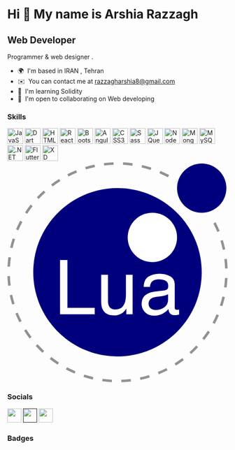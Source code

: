 Hi 👋 My name is Arshia Razzagh
==============================


Web Developer
-------------

Programmer & web designer .

* 🌍  I'm based in IRAN , Tehran
* ✉️  You can contact me at [razzagharshia8@gmail.com](mailto:razzagharshia8@gmail.com)
* 🧠  I'm learning Solidity
* 🤝  I'm open to collaborating on Web developing

### Skills

<p align="left">
<a href="https://developer.mozilla.org/en-US/docs/Web/JavaScript" target="_blank" rel="noreferrer"><img src="https://raw.githubusercontent.com/danielcranney/readme-generator/main/public/icons/skills/javascript-colored.svg" width="36" height="36" alt="JavaScript" /></a>
<a href="https://dart.dev/" target="_blank" rel="noreferrer"><img src="https://raw.githubusercontent.com/danielcranney/readme-generator/main/public/icons/skills/dart-colored.svg" width="36" height="36" alt="Dart" /></a>
<a href="https://developer.mozilla.org/en-US/docs/Glossary/HTML5" target="_blank" rel="noreferrer"><img src="https://raw.githubusercontent.com/danielcranney/readme-generator/main/public/icons/skills/html5-colored.svg" width="36" height="36" alt="HTML5" /></a>
<a href="https://reactjs.org/" target="_blank" rel="noreferrer"><img src="https://raw.githubusercontent.com/danielcranney/readme-generator/main/public/icons/skills/react-colored.svg" width="36" height="36" alt="React" /></a>
<a href="https://getbootstrap.com/" target="_blank" rel="noreferrer"><img src="https://raw.githubusercontent.com/danielcranney/readme-generator/main/public/icons/skills/bootstrap-colored.svg" width="36" height="36" alt="Bootstrap" /></a>
<a href="https://angular.io/" target="_blank" rel="noreferrer"><img src="https://raw.githubusercontent.com/danielcranney/readme-generator/main/public/icons/skills/angularjs-colored.svg" width="36" height="36" alt="Angular" /></a>
<a href="https://www.w3.org/TR/CSS/#css" target="_blank" rel="noreferrer"><img src="https://raw.githubusercontent.com/danielcranney/readme-generator/main/public/icons/skills/css3-colored.svg" width="36" height="36" alt="CSS3" /></a>
<a href="https://sass-lang.com/" target="_blank" rel="noreferrer"><img src="https://raw.githubusercontent.com/danielcranney/readme-generator/main/public/icons/skills/sass-colored.svg" width="36" height="36" alt="Sass" /></a>
<a href="https://jquery.com/" target="_blank" rel="noreferrer"><img src="https://raw.githubusercontent.com/danielcranney/readme-generator/main/public/icons/skills/jquery-colored.svg" width="36" height="36" alt="JQuery" /></a>
<a href="https://nodejs.org/en/" target="_blank" rel="noreferrer"><img src="https://raw.githubusercontent.com/danielcranney/readme-generator/main/public/icons/skills/nodejs-colored.svg" width="36" height="36" alt="NodeJS" /></a>
<a href="https://www.mongodb.com/" target="_blank" rel="noreferrer"><img src="https://raw.githubusercontent.com/danielcranney/readme-generator/main/public/icons/skills/mongodb-colored.svg" width="36" height="36" alt="MongoDB" /></a>
<a href="https://www.mysql.com/" target="_blank" rel="noreferrer"><img src="https://raw.githubusercontent.com/danielcranney/readme-generator/main/public/icons/skills/mysql-colored.svg" width="36" height="36" alt="MySQL" /></a>
<a href="https://dotnet.microsoft.com/en-us/" target="_blank" rel="noreferrer"><img src="https://raw.githubusercontent.com/danielcranney/readme-generator/main/public/icons/skills/dot-net-colored.svg" width="36" height="36" alt=".NET" /></a>
<a href="https://flutter.dev/" target="_blank" rel="noreferrer"><img src="https://raw.githubusercontent.com/danielcranney/readme-generator/main/public/icons/skills/flutter-colored.svg" width="36" height="36" alt="Flutter" /></a>
<a href="https://www.adobe.com/uk/products/xd.html" target="_blank" rel="noreferrer"><img src="https://raw.githubusercontent.com/danielcranney/readme-generator/main/public/icons/skills/xd-colored.svg" width="36" height="36" alt="XD" /></a>
<?xml version="1.0" encoding="UTF-8" standalone="no"?>
<!-- Uploaded to: SVG Repo, www.svgrepo.com, Generator: SVG Repo Mixer Tools -->
<svg width="800px" height="800px" viewBox="0 0 256 256" version="1.1" xmlns="http://www.w3.org/2000/svg" xmlns:xlink="http://www.w3.org/1999/xlink" preserveAspectRatio="xMidYMid">
	<g>
		<path d="M225.84958,128.023789 C225.84958,73.9999493 182.004106,30.1547455 127.980536,30.1547455 C73.9569673,30.1547455 30.1114931,73.9999493 30.1114931,128.023789 C30.1114931,182.047358 73.9569673,225.892832 127.980536,225.892832 C182.004106,225.892832 225.84958,182.047358 225.84958,128.023789" fill="#00007D">

</path>
		<path d="M197.194881,87.4746864 C197.194881,71.6516156 184.35271,58.8094446 168.529639,58.8094446 C152.706568,58.8094446 139.864397,71.6516156 139.864397,87.4746864 C139.864397,103.297757 152.706568,116.139928 168.529639,116.139928 C184.35271,116.139928 197.194881,103.297757 197.194881,87.4746864" fill="#FFFFFF">

</path>
		<path d="M254.515092,30.1544752 C254.515092,14.3314044 241.672921,1.48923337 225.84985,1.48923337 C210.026779,1.48923337 197.184608,14.3314044 197.184608,30.1544752 C197.184608,45.9775459 210.026779,58.819717 225.84985,58.819717 C241.672921,58.819717 254.515092,45.9775459 254.515092,30.1544752" fill="#00007D">

</path>
		<path d="M61.2496895,113.756182 L69.8085238,113.756182 L69.8085238,169.409554 L101.506027,169.409554 L101.506027,176.936008 L61.2496895,176.936008 L61.2496895,113.756182" fill="#FFFFFF">

</path>
		<path d="M116.946044,130.87385 L116.946044,161.45301 C116.946044,163.804317 117.309094,165.725804 118.035464,167.216118 C119.375476,169.968591 121.874653,171.345098 125.533263,171.345098 C130.782209,171.345098 134.356748,168.936482 136.255797,164.119518 C137.288718,161.538974 137.805314,157.998226 137.805314,153.496194 L137.805314,130.87385 L145.546948,130.87385 L145.546948,176.936008 L138.235404,176.936008 L138.321639,170.14079 C137.335755,171.889808 136.111442,173.366336 134.648431,174.570644 C131.750522,176.979261 128.233833,178.183569 124.098365,178.183569 C117.655113,178.183569 113.266348,175.989863 110.931531,171.60299 C109.665588,169.252494 109.032482,166.112642 109.032482,162.183975 L109.032482,130.87385 L116.946044,130.87385" fill="#FFFFFF">

</path>
		<path d="M182.879426,149.059582 C184.656828,148.831426 185.847079,148.086674 186.449098,146.827489 C186.792414,146.136532 186.964612,145.14389 186.964612,143.848211 C186.964612,141.200625 186.027117,139.279409 184.152938,138.084562 C182.278488,136.890256 179.595759,136.292832 176.105563,136.292832 C172.070657,136.292832 169.208701,137.387928 167.520507,139.57758 C166.576253,140.788646 165.961529,142.589567 165.675252,144.980612 L158.449943,144.980612 C158.592946,139.287248 160.433064,135.326682 163.969757,133.097833 C167.50645,130.869525 171.608938,129.755506 176.27695,129.755506 C181.689174,129.755506 186.085508,130.787886 189.46514,132.852106 C192.815848,134.916596 194.491067,138.128084 194.491067,142.486843 L194.491067,169.024608 C194.491067,169.82748 194.655696,170.472752 194.985766,170.959341 C195.315024,171.44593 196.010577,171.688955 197.071611,171.688955 C197.415738,171.688955 197.802847,171.667599 198.232938,171.624617 C198.663029,171.581635 199.121233,171.517567 199.609174,171.431603 L199.609174,177.151189 C198.404866,177.495316 197.487105,177.710496 196.856701,177.79619 C196.225757,177.882154 195.365305,177.925407 194.276156,177.925407 C191.609647,177.925407 189.674103,176.979261 188.469795,175.08724 C187.838851,174.084325 187.394703,172.664836 187.136541,170.830395 C185.559451,172.894615 183.294108,174.686074 180.341322,176.205584 C177.387725,177.724283 174.132984,178.484444 170.57818,178.484444 C166.305385,178.484444 162.815189,177.188224 160.105698,174.596866 C157.395937,172.005508 156.041326,168.762391 156.041326,164.867514 C156.041326,160.600938 157.374581,157.293212 160.04109,154.945149 C162.707599,152.597086 166.205364,151.150294 170.535197,150.605854 L182.879426,149.059582 L182.879426,149.059582 Z M166.578416,169.973457 C168.212815,171.261026 170.148089,171.904135 172.384777,171.904135 C175.108325,171.904135 177.745909,171.274272 180.29834,170.015088 C184.598978,167.924917 186.749432,164.504465 186.749432,159.75211 L186.749432,153.52593 C185.804638,154.130112 184.588976,154.633191 183.101094,155.035979 C181.613212,155.439037 180.153715,155.726125 178.723143,155.897242 L174.044317,156.49899 C171.240211,156.871231 169.131388,157.457842 167.718116,158.259092 C165.323556,159.60343 164.127088,161.749288 164.127088,164.695316 C164.127088,166.926598 164.944017,168.685888 166.578416,169.973457 L166.578416,169.973457 Z" fill="#FFFFFF">

</path>
		<path d="M132.532038,255.92566 L132.429584,252.990986 C136.058458,252.864473 139.716798,252.578467 143.302691,252.140266 L143.658712,255.054665 C139.989018,255.502868 136.245254,255.795903 132.532038,255.92566 L132.532038,255.92566 Z M121.370492,255.8351 C117.663223,255.645331 113.924596,255.291202 110.258686,254.782175 L110.662285,251.873994 C114.244393,252.371126 117.897597,252.717145 121.520253,252.902589 L121.370492,255.8351 L121.370492,255.8351 Z M154.669685,253.218061 L154.060367,250.345833 C157.60517,249.593782 161.157271,248.67521 164.618543,247.615797 L165.478184,250.423147 C161.934733,251.50797 158.298289,252.447899 154.669685,253.218061 L154.669685,253.218061 Z M99.2796114,252.764182 C95.6674974,251.935088 92.0470032,250.934876 88.5189609,249.790851 L89.4242872,246.997829 C92.8709609,248.115362 96.407924,249.092596 99.9362365,249.902496 L99.2796114,252.764182 L99.2796114,252.764182 Z M175.999324,246.689926 L174.896659,243.968811 C178.249799,242.610686 181.585909,241.085499 184.813077,239.435962 L186.149305,242.050568 C182.846175,243.738762 179.43113,245.299903 175.999324,246.689926 L175.999324,246.689926 Z M78.0551299,245.881107 C74.6433284,244.432422 71.2523421,242.813702 67.9759747,241.06982 L69.3557254,238.477922 C72.5564013,240.181525 75.8695333,241.76321 79.2026695,243.178374 L78.0551299,245.881107 L78.0551299,245.881107 Z M195.857031,236.540486 L194.297512,234.052663 C197.365457,232.129284 200.386906,230.046952 203.278868,227.863248 L205.048161,230.206446 C202.088887,232.441242 198.996612,234.571962 195.857031,236.540486 L195.857031,236.540486 Z M58.3569166,235.397271 C55.2508553,233.377926 52.1931827,231.195573 49.2687814,228.910226 L51.0767307,226.596494 C53.9343611,228.829939 56.922019,230.962822 59.9572545,232.935941 L58.3569166,235.397271 L58.3569166,235.397271 Z M213.656194,223.098458 L211.690644,220.917998 C214.382564,218.490999 217.000144,215.917753 219.470125,213.269086 L221.617605,215.271671 C219.089504,217.981702 216.4111,220.615231 213.656194,223.098458 L213.656194,223.098458 Z M40.77834,221.659776 C38.0658754,219.132215 35.4309947,216.455164 32.9474974,213.70242 L35.1274171,211.735789 C37.5544161,214.425546 40.1290137,217.041774 42.7798437,219.511755 L40.77834,221.659776 L40.77834,221.659776 Z M228.871569,206.784473 L226.559189,204.975713 C228.793174,202.119704 230.927409,199.132857 232.90242,196.098163 L235.36321,197.699582 C233.342243,200.805102 231.157998,203.861964 228.871569,206.784473 L228.871569,206.784473 Z M25.8354551,205.097901 C23.5979556,202.138357 21.4653432,199.046623 19.4970898,195.909204 L21.9841014,194.348874 C23.9074805,197.414386 25.991434,200.435295 28.1775713,203.326986 L25.8354551,205.097901 L25.8354551,205.097901 Z M241.040895,188.083497 L238.449537,186.702665 C240.155033,183.50253 241.73807,180.190479 243.154585,176.857884 L245.857048,178.006775 C244.406471,181.417766 242.786129,184.808211 241.040895,188.083497 L241.040895,188.083497 Z M13.9829525,186.205263 C12.2934065,182.904025 10.7306441,179.490061 9.33764731,176.057445 L12.0584921,174.953428 C13.4190496,178.307109 14.9458585,181.642408 16.5964773,184.867143 L13.9829525,186.205263 L13.9829525,186.205263 Z M249.771388,167.544836 L246.978906,166.637888 C248.097521,163.194729 249.076646,159.658306 249.88925,156.12729 L252.750395,156.785537 C251.918598,160.400355 250.916224,164.020308 249.771388,167.544836 L249.771388,167.544836 Z M5.59929039,165.537115 C4.51257445,161.993124 3.57048363,158.357221 2.7992397,154.730239 L5.67092714,154.119299 C6.42459979,157.662479 7.34479409,161.21431 8.40636959,164.676663 L5.59929039,165.537115 L5.59929039,165.537115 Z M254.774065,145.807273 L251.865884,145.402323 C252.364908,141.821567 252.712819,138.168634 252.899345,134.545166 L255.831856,134.696549 C255.640465,138.404359 255.284714,142.142716 254.774065,145.807273 L254.774065,145.807273 Z M0.957229145,143.720617 C0.507134108,140.049031 0.212206969,136.305808 0.0810982049,132.593943 L3.01550158,132.490408 C3.14336642,136.11739 3.43153537,139.775459 3.87135797,143.363244 L0.957229145,143.720617 L0.957229145,143.720617 Z M252.992068,123.636376 C252.865825,120.016152 252.577926,116.356731 252.136211,112.760025 L255.05007,112.401842 C255.502327,116.08343 255.797254,119.828815 255.926471,123.533922 L252.992068,123.636376 L252.992068,123.636376 Z M3.09822175,121.581347 L0.165980993,121.432667 C0.353858501,117.724857 0.706095037,113.98623 1.21322914,110.320591 L4.1216811,110.722838 C3.62617107,114.304676 3.28177402,117.95788 3.09822175,121.581347 L3.09822175,121.581347 Z M250.33529,101.999105 C249.581618,98.4545723 248.662505,94.900849 247.603092,91.4363337 L250.410982,90.577774 C251.495265,94.1236579 252.435734,97.7609124 253.206978,101.388705 L250.33529,101.999105 L250.33529,101.999105 Z M6.08804224,99.9959789 L3.22608659,99.3404351 C4.05382893,95.7261584 5.05241816,92.1053939 6.19428089,88.5784329 L8.98757339,89.4826779 C7.87220275,92.928 6.89659134,96.4652334 6.08804224,99.9959789 L6.08804224,99.9959789 Z M243.961782,81.1514593 C242.603658,77.7910201 241.081174,74.450585 239.436773,71.2234171 L242.053001,69.8904329 C243.736059,73.1932925 245.293956,76.6121225 246.683979,80.0514974 L243.961782,81.1514593 L243.961782,81.1514593 Z M12.8018923,79.2588976 L10.0986188,78.1127096 C11.5456811,74.6998268 13.1627793,71.3080296 14.9050391,68.0313918 L17.4974784,69.4095206 C15.7954974,72.6110074 14.215434,75.92468 12.8018923,79.2588976 L12.8018923,79.2588976 Z M23.0351341,60.0083464 L20.5727223,58.4093601 C22.5912566,55.3011362 24.772528,52.2423823 27.0557128,49.317981 L29.3699852,51.124849 C27.1389736,53.9824794 25.0077128,56.9714889 23.0351341,60.0083464 L23.0351341,60.0083464 Z M36.4509398,42.8244477 L34.3018374,40.8240253 C36.8277761,38.1104794 39.5037466,35.4742471 42.2551383,32.9893981 L44.2231214,35.1682365 C41.5344456,37.5968574 38.9192988,40.1725364 36.4509398,42.8244477 L36.4509398,42.8244477 Z M52.6281394,28.2146061 L50.8564139,25.873301 C53.8143358,23.6349905 56.9047181,21.5010264 60.0415966,19.5306103 L61.603548,22.016811 C58.5380359,23.9420824 55.5184794,26.0273875 52.6281394,28.2146061 L52.6281394,28.2146061 Z M196.121951,23.1154213 L195.961107,23.0116156 L197.558471,20.5475818 L197.713369,20.6481436 L196.121951,23.1154213 L196.121951,23.1154213 Z M186.553715,17.4882872 C183.351687,15.7919831 180.036393,14.2167856 176.700013,12.8062175 L177.843227,10.1021331 C181.258002,11.5454108 184.651151,13.1576431 187.928059,14.8939556 L186.553715,17.4882872 L186.553715,17.4882872 Z M71.0825766,16.6240507 L69.7436452,14.0110665 C73.0446125,12.319358 76.4583062,10.7549736 79.8890306,9.36116579 L80.9941288,12.0814699 C77.6426103,13.4431088 74.3075818,14.9715396 71.0825766,16.6240507 L71.0825766,16.6240507 Z M166.475151,9.00081943 C163.027396,7.88598944 159.488811,6.91010771 155.957795,6.1004773 L156.61415,3.23879197 C160.228156,4.0673453 163.849732,5.06620486 167.378585,6.20698627 L166.475151,9.00081943 L166.475151,9.00081943 Z M91.2692714,8.42421119 L90.4071975,5.61740232 C93.9495671,4.52933474 97.5851996,3.58562196 101.212722,2.81194509 L101.825014,5.6833622 C98.2812925,6.43919747 94.7297318,7.36128405 91.2692714,8.42421119 L91.2692714,8.42421119 Z M145.227151,4.1276283 C141.637474,3.62887434 137.983189,3.28231468 134.364857,3.09795143 L134.514348,0.165710665 C138.217293,0.354399155 141.957812,0.709068638 145.631561,1.219717 L145.227151,4.1276283 L145.227151,4.1276283 Z M112.580528,3.87919747 L112.221533,0.96479831 C115.891768,0.513081309 119.63499,0.216532207 123.347666,0.083531151 L123.452824,3.0176642 C119.82449,3.14769166 116.166691,3.43748258 112.580528,3.87919747 L112.580528,3.87919747 Z" fill="#929292">

</path>
	</g>
</svg>
</p>


### Socials

<p align="left"> <a href="https://www.github.com/arshiahrrr" target="_blank" rel="noreferrer"><img src="https://raw.githubusercontent.com/danielcranney/readme-generator/main/public/icons/socials/github.svg" width="32" height="32" /></a> <a href="" target="_blank" rel="noreferrer"><img src="https://raw.githubusercontent.com/danielcranney/readme-generator/main/public/icons/socials/instagram.svg" width="32" height="32" /></a> <a href="https://www.twitter.com/hr_arshia" target="_blank" rel="noreferrer"><img src="https://raw.githubusercontent.com/danielcranney/readme-generator/main/public/icons/socials/twitter.svg" width="32" height="32" /></a></p>

### Badges
